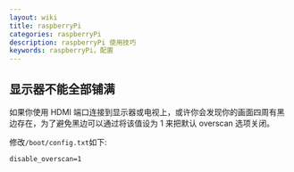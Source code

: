 ```yaml
---
layout: wiki
title: raspberryPi
categories: raspberryPi
description: raspberryPi 使用技巧
keywords: raspberryPi，配置
---
```


## 显示器不能全部铺满

如果你使用 HDMI 端口连接到显示器或电视上，或许你会发现你的画面四周有黑边存在，为了避免黑边可以通过将该值设为 1 来把默认 overscan 选项关闭。

修改`/boot/config.txt`如下:

```
disable_overscan=1
```



